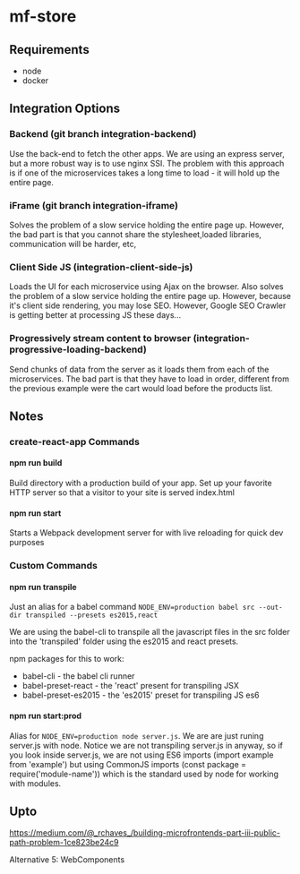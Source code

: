 # mf-store

## Requirements
* node
* docker

## Integration Options
### Backend (git branch integration-backend)
Use the back-end to fetch the other apps. We are using an express server, but a more robust way is to use nginx SSI.
The problem with this approach is if one of the microservices takes a long time to load - it will hold up the entire page.

### iFrame (git branch integration-iframe)
Solves the problem of a slow service holding the entire page up. However, the bad part is that you cannot share the stylesheet,loaded libraries, communication will be harder, etc,

### Client Side JS (integration-client-side-js)
Loads the UI for each microservice using Ajax on the browser. Also solves the problem of a slow service holding the entire page up. However, because it's client side rendering, you may lose SEO. However, Google SEO Crawler is getting better at processing JS these days...

### Progressively stream content to browser (integration-progressive-loading-backend)
Send chunks of data from the server as it loads them from each of the microservices. The bad part is that they have to load in order, different from the previous example were the cart would load before the products list.

## Notes
### create-react-app Commands
#### npm run build
Build directory with a production build of your app. Set up your favorite HTTP server so that a visitor to your site is served index.html

#### npm run start
Starts a Webpack development server for with live reloading for quick dev purposes

### Custom Commands
#### npm run transpile

Just an alias for a babel command ```NODE_ENV=production babel src --out-dir transpiled --presets es2015,react```

We are using the babel-cli to transpile all the javascript files in the src folder into the 'transpiled' folder using the es2015 and react presets.

npm packages for this to work:
* babel-cli - the babel cli runner
* babel-preset-react - the 'react' present for transpiling JSX
* babel-preset-es2015 - the 'es2015' preset for transpiling JS es6

#### npm run start:prod
Alias for ```NODE_ENV=production node server.js```. We are are just runing server.js with node. Notice we are not transpiling server.js in anyway, so if you look inside server.js, we are not using ES6 imports (import example from 'example') but using CommonJS imports (const package = require('module-name')) which is the standard used by node for working with modules.

## Upto
https://medium.com/@_rchaves_/building-microfrontends-part-iii-public-path-problem-1ce823be24c9

Alternative 5: WebComponents
